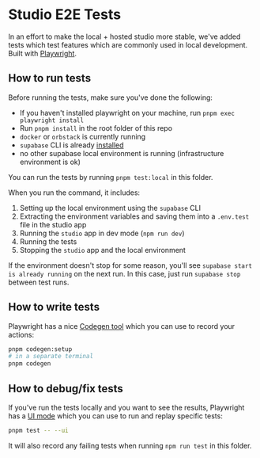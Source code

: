 # Studio E2E Tests

In an effort to make the local + hosted studio more stable, we've added tests which test features which are commonly used in local
development. Built with [Playwright](https://playwright.dev/docs/intro).

## How to run tests

Before running the tests, make sure you've done the following:

- If you haven't installed playwright on your machine, run `pnpm exec playwright install`
- Run `pnpm install` in the root folder of this repo
- `docker` or `orbstack` is currently running
- `supabase` CLI is already [installed](https://github.com/supabase/cli?tab=readme-ov-file#install-the-cli)
- no other supabase local environment is running (infrastructure environment is ok)

You can run the tests by running `pnpm test:local` in this folder.

When you run the command, it includes:

1. Setting up the local environment using the `supabase` CLI
2. Extracting the environment variables and saving them into a `.env.test` file in the studio app
3. Running the `studio` app in dev mode (`npm run dev`)
4. Running the tests
5. Stopping the `studio` app and the local environment

If the environment doesn't stop for some reason, you'll see `supabase start is already running` on the next run. In this
case, just run `supabase stop` between test runs.

## How to write tests

Playwright has a nice [Codegen tool](https://playwright.dev/docs/codegen-intro#running-codegen) which you can use to
record your actions:

```bash
pnpm codegen:setup
# in a separate terminal
pnpm codegen
```

## How to debug/fix tests

If you've run the tests locally and you want to see the results, Playwright has a [UI mode](https://playwright.dev/docs/test-ui-mode)
which you can use to run and replay specific tests:

```bash
pnpm test -- --ui
```

It will also record any failing tests when running `npm run test` in this folder.
